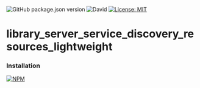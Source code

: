 ![GitHub package.json version](https://img.shields.io/github/package-json/v/thzero/library_server_service_discovery_resources_lightweight)
![David](https://img.shields.io/david/thzero/server_service_discovery_resources_lightweight)
[![License: MIT](https://img.shields.io/badge/License-MIT-yellow.svg)](https://opensource.org/licenses/MIT)

# library_server_service_discovery_resources_lightweight

### Installation

[![NPM](https://nodei.co/npm/@thzero/library_server_service_discovery_resources_lightweight.png?compact=true)](https://npmjs.org/package/@thzero/library_server_service_discovery_resources_lightweight)
